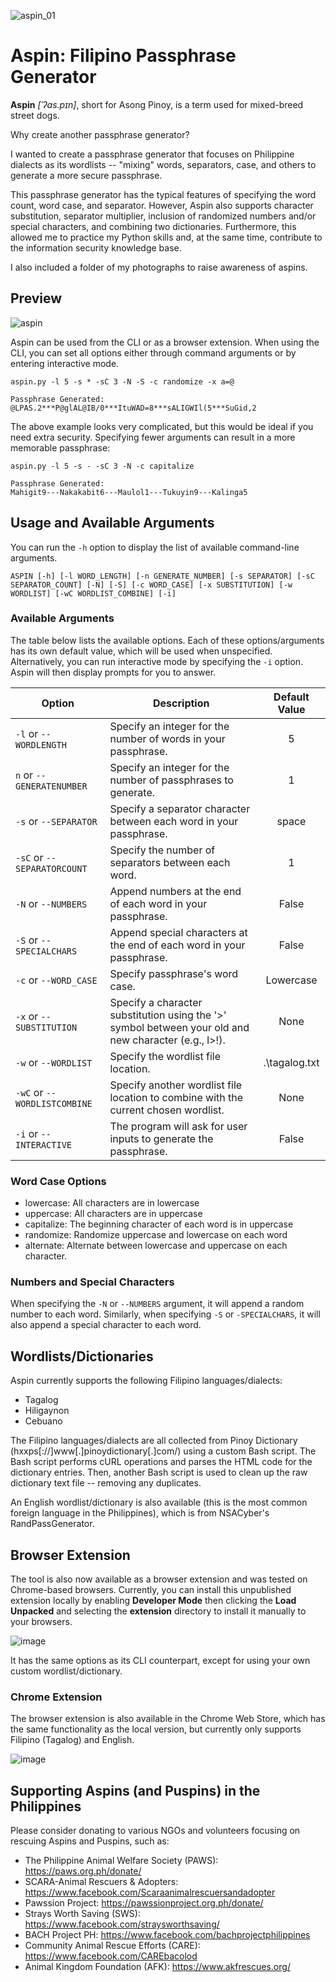 ![aspin_01](https://github.com/user-attachments/assets/6c3282e3-46eb-4692-87dd-7e590fddb499)

# Aspin: Filipino Passphrase Generator

**Aspin** _[ˈʔas.pɪn]_, short for Asong Pinoy, is a term used for mixed-breed street dogs.

Why create another passphrase generator? 

I wanted to create a passphrase generator that focuses on Philippine dialects as its wordlists -- "mixing" words, separators, case, and others to generate a more secure passphrase. 

This passphrase generator has the typical features of specifying the word count, word case, and separator. However, Aspin also supports character substitution, separator multiplier, inclusion of randomized numbers and/or special characters, and combining two dictionaries.
Furthermore, this allowed me to practice my Python skills and, at the same time, contribute to the information security knowledge base.

I also included a folder of my photographs to raise awareness of aspins.

## Preview

![aspin](https://github.com/user-attachments/assets/66caefba-7834-4a6b-9d28-b1c12dc30ff4)

Aspin can be used from the CLI or as a browser extension. When using the CLI, you can set all options either through command arguments or by entering interactive mode.
```
aspin.py -l 5 -s * -sC 3 -N -S -c randomize -x a=@

Passphrase Generated:
@LPAS.2***P@glAL@IB/0***ItuWAD=8***sALIGWIl(5***SuGid,2
```
The above example looks very complicated, but this would be ideal if you need extra security. Specifying fewer arguments can result in a more memorable passphrase:
```
aspin.py -l 5 -s - -sC 3 -N -c capitalize

Passphrase Generated:
Mahigit9---Nakakabit6---Maulol1---Tukuyin9---Kalinga5
```

## Usage and Available Arguments
You can run the `-h` option to display the list of available command-line arguments. 
```
ASPIN [-h] [-l WORD_LENGTH] [-n GENERATE_NUMBER] [-s SEPARATOR] [-sC SEPARATOR_COUNT] [-N] [-S] [-c WORD_CASE] [-x SUBSTITUTION] [-w WORDLIST] [-wC WORDLIST_COMBINE] [-i]
```
### Available Arguments
The table below lists the available options. Each of these options/arguments has its own default value, which will be used when unspecified. Alternatively, you can run interactive mode by specifying the `-i` option. Aspin will then display prompts for you to answer.

| Option | Description | Default Value |
| ------ | ----------- | :-----------: |
| `-l` or `--WORDLENGTH` | Specify an integer for the number of words in your passphrase. | 5
| `n` or `--GENERATENUMBER` | Specify an integer for the number of passphrases to generate. | 1 |
| `-s` or `--SEPARATOR` | Specify a separator character between each word in your passphrase. | space |
| `-sC` or `--SEPARATORCOUNT` | Specify the number of separators between each word. | 1 |
| `-N` or `--NUMBERS` | Append numbers at the end of each word in your passphrase. | False |
| `-S` or `--SPECIALCHARS` | Append special characters at the end of each word in your passphrase. | False |
| `-c` or `--WORD_CASE` | Specify passphrase's word case. | Lowercase |
| `-x` or `--SUBSTITUTION` | Specify a character substitution using the '>' symbol between your old and new character (e.g., l>!). | None |
| `-w` or `--WORDLIST` | Specify the wordlist file location. | .\tagalog.txt |
| `-wC` or `--WORDLISTCOMBINE` | Specify another wordlist file location to combine with the current chosen wordlist. | None |
| `-i` or `--INTERACTIVE` | The program will ask for user inputs to generate the passphrase. | False |

### Word Case Options
- lowercase: All characters are in lowercase
- uppercase: All characters are in uppercase
- capitalize: The beginning character of each word is in uppercase
- randomize: Randomize uppercase and lowercase on each word
- alternate: Alternate between lowercase and uppercase on each character.

### Numbers and Special Characters
When specifying the `-N` or `--NUMBERS` argument, it will append a random number to each word. Similarly, when specifying `-S` or `-SPECIALCHARS`, it will also append a special character to each word.

## Wordlists/Dictionaries
Aspin currently supports the following Filipino languages/dialects:
- Tagalog
- Hiligaynon
- Cebuano

The Filipino languages/dialects are all collected from Pinoy Dictionary (hxxps[://]www[.]pinoydictionary[.]com/) using a custom Bash script. The Bash script performs cURL operations and parses the HTML code for the dictionary entries. Then, another Bash script is used to clean up the raw dictionary text file -- removing any duplicates.

An English wordlist/dictionary is also available (this is the most common foreign language in the Philippines), which is from NSACyber's RandPassGenerator.

## Browser Extension
The tool is also now available as a browser extension and was tested on Chrome-based browsers. Currently, you can install this unpublished extension locally by enabling **Developer Mode** then clicking the **Load Unpacked** and selecting the **extension** directory to install it manually to your browsers.

![image](https://github.com/user-attachments/assets/87f542d5-ce3c-40c6-9e90-d45e9bcb93c2)

It has the same options as its CLI counterpart, except for using your own custom wordlist/dictionary.

### Chrome Extension
The browser extension is also available in the Chrome Web Store, which has the same functionality as the local version, but currently only supports Filipino (Tagalog) and English.

![image](https://github.com/user-attachments/assets/911382f8-d954-402e-8778-546418b49009)

## Supporting Aspins (and Puspins) in the Philippines
Please consider donating to various NGOs and volunteers focusing on rescuing Aspins and Puspins, such as:
- The Philippine Animal Welfare Society (PAWS): https://paws.org.ph/donate/
- SCARA-Animal Rescuers & Adopters: https://www.facebook.com/Scaraanimalrescuersandadopter
- Pawssion Project: https://pawssionproject.org.ph/donate/
- Strays Worth Saving (SWS): https://www.facebook.com/straysworthsaving/
- BACH Project PH: https://www.facebook.com/bachprojectphilippines
- Community Animal Rescue Efforts (CARE): https://www.facebook.com/CAREbacolod
- Animal Kingdom Foundation (AFK): https://www.akfrescues.org/
